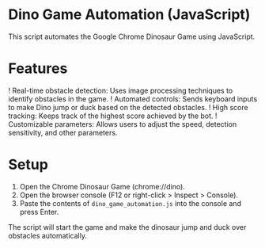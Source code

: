 # Dino Game Automation (JavaScript)

This script automates the Google Chrome Dinosaur Game using JavaScript.

# Features
  ! Real-time obstacle detection: Uses image processing techniques to identify obstacles in the game.
  ! Automated controls: Sends keyboard inputs to make Dino jump or duck based on the detected obstacles.
  ! High score tracking: Keeps track of the highest score achieved by the bot.
  ! Customizable parameters: Allows users to adjust the speed, detection sensitivity, and other parameters.

# Setup
  1. Open the Chrome Dinosaur Game (chrome://dino).
  2. Open the browser console (F12 or right-click > Inspect > Console).
  3. Paste the contents of `dino_game_automation.js` into the console and press Enter.

The script will start the game and make the dinosaur jump and duck over obstacles automatically.
